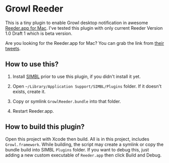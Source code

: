 Growl Reeder
============

This is a tiny plugin to enable Growl desktop notification in awesome [Reeder.app for Mac](http://reederapp.com/).
I've tested this plugin with only current Reeder Version 1.0 Draft 1 which is beta version.

Are you looking for the Reeder.app for Mac? You can grab the link from [their tweets](http://twitter.com/reederapp).

How to use this?
----------------

1.	Install [SIMBL](http://www.culater.net/software/SIMBL/SIMBL.php) prior to use this plugin,
	if you didn't install it yet.

2.	Open ``~/Library/Application Support/SIMBL/Plugins`` folder.
	If it doesn't exists, create it.

3.	Copy or symlink ``GrowlReeder.bundle`` into that folder.

4.  Restart Reeder.app.


How to build this plugin?
-------------------------

Open this project with Xcode then build. All is in this project, includes ``Growl.framework``.
While building, the script may create a symlink or copy the bundle build into SIMBL ``Plugins`` folder.
If you want to debug this, just adding a new custom executable of ``Reeder.app`` then click Build and Debug.
